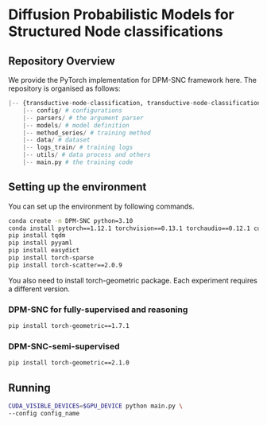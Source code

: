 # Diffusion Probabilistic Models for Structured Node classifications

## Repository Overview
We provide the PyTorch implementation for DPM-SNC framework here. The repository is organised as follows:

```python
|-- {transductive-node-classification, transductive-node-classification-hetero, inductive-node-classification, graph-algorithm-reasoning} # DPM-GSP for supervised node classification, semi-supervised node classification, and reasoning tasks
    |-- config/ # configurations
    |-- parsers/ # the argument parser
    |-- models/ # model definition
    |-- method_series/ # training method
    |-- data/ # dataset
    |-- logs_train/ # training logs
    |-- utils/ # data process and others
    |-- main.py # the training code
```

## Setting up the environment
You can set up the environment by following commands. 

```sh
conda create -n DPM-SNC python=3.10
conda install pytorch==1.12.1 torchvision==0.13.1 torchaudio==0.12.1 cudatoolkit=11.3 -c pytorch
pip install tqdm
pip install pyyaml
pip install easydict
pip install torch-sparse
pip install torch-scatter==2.0.9
```
You also need to install torch-geometric package. Each experiment requires a different version.

### DPM-SNC for fully-supervised and reasoning  
```sh
pip install torch-geometric==1.7.1
```

### DPM-SNC-semi-supervised  
```sh
pip install torch-geometric==2.1.0
```

## Running

```sh
CUDA_VISIBLE_DEVICES=$GPU_DEVICE python main.py \
--config config_name
```
